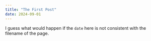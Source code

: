 ```yaml
---
title: "The First Post"
date: 2024-09-01
---
```


I guess what would happen if the `date` here is not consistent with the filename of the page.
